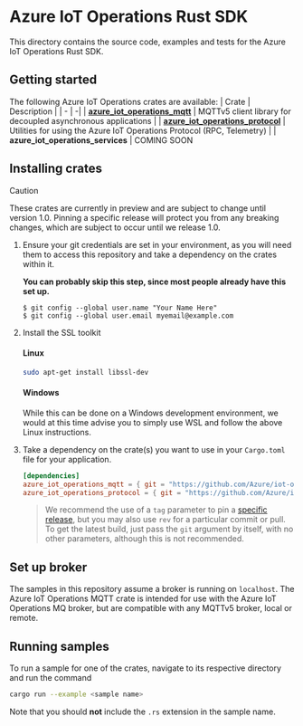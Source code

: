 # Azure IoT Operations Rust SDK

This directory contains the source code, examples and tests for the Azure IoT Operations Rust SDK.

## Getting started

The following Azure IoT Operations crates are available:
| Crate | Description |
| - | -|
| [**azure_iot_operations_mqtt**](azure_iot_operations_mqtt) | MQTTv5 client library for decoupled asynchronous applications |
| [**azure_iot_operations_protocol**](azure_iot_operations_protocol) | Utilities for using the Azure IoT Operations Protocol (RPC, Telemetry) |
| **azure_iot_operations_services** | COMING SOON

## Installing crates

> [!CAUTION]
> These crates are currently in preview and are subject to change until version 1.0.
> Pinning a specific release will protect you from any breaking changes, which are subject to occur until we release 1.0.

1. Ensure your git credentials are set in your environment, as you will need them to access this repository and take a dependency on the crates within it.

    **You can probably skip this step, since most people already have this set up.**

    ```
    $ git config --global user.name "Your Name Here"
    $ git config --global user.email myemail@example.com
    ```

2. Install the SSL toolkit
    #### Linux
    ```bash
    sudo apt-get install libssl-dev
    ```

    #### Windows
    While this can be done on a Windows development environment, we would at this time advise you to simply use WSL and follow the above Linux instructions.

3. Take a dependency on the crate(s) you want to use in your `Cargo.toml` file for your application.
    ```toml
    [dependencies]
    azure_iot_operations_mqtt = { git = "https://github.com/Azure/iot-operations-sdks.git", tag = "<release tag here>"}
    azure_iot_operations_protocol = { git = "https://github.com/Azure/iot-operations-sdks.git", tag = "<release tag here>" }
    ```
    > We recommend the use of a `tag` parameter to pin a [specific release](https://github.com/Azure/iot-operations-sdks/releases), but you may also use `rev` for a particular commit or pull.
    >To get the latest build, just pass the `git` argument by itself, with no other parameters, although this is not recommended.

## Set up broker

The samples in this repository assume a broker is running on `localhost`.
The Azure IoT Operations MQTT crate is intended for use with the Azure IoT Operations MQ broker, but are compatible with any MQTTv5 broker, local or remote.

## Running samples

To run a sample for one of the crates, navigate to its respective directory and run the command

```bash
cargo run --example <sample name>
```

Note that you should **not** include the `.rs` extension in the sample name.
